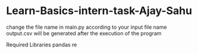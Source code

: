 # Learn-Basics-intern-task-Ajay-Sahu

change the file name in main.py according to your input file name
output.csv will be generated after the execution of the program

Required Libraries
  pandas
  re
